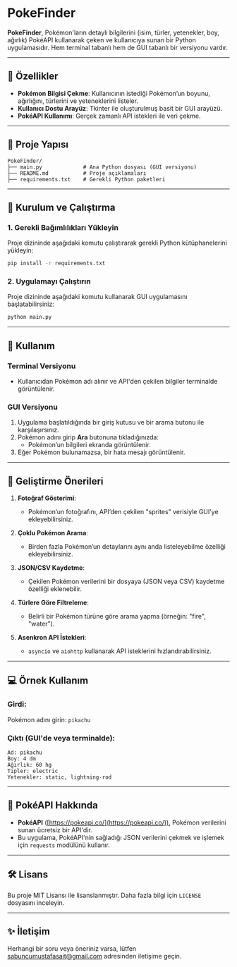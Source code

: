 # PokeFinder

**PokeFinder**, Pokémon'ların detaylı bilgilerini (isim, türler, yetenekler, boy, ağırlık) PokéAPI kullanarak çeken ve kullanıcıya sunan bir Python uygulamasıdır. Hem terminal tabanlı hem de GUI tabanlı bir versiyonu vardır.

---

## 🚀 Özellikler

- **Pokémon Bilgisi Çekme**: Kullanıcının istediği Pokémon’un boyunu, ağırlığını, türlerini ve yeteneklerini listeler.
- **Kullanıcı Dostu Arayüz**: Tkinter ile oluşturulmuş basit bir GUI arayüzü.
- **PokéAPI Kullanımı**: Gerçek zamanlı API istekleri ile veri çekme.

---

## 📂 Proje Yapısı

```plaintext
PokeFinder/
├── main.py             # Ana Python dosyası (GUI versiyonu)
├── README.md           # Proje açıklamaları
├── requirements.txt    # Gerekli Python paketleri
```

---

## 🔧 Kurulum ve Çalıştırma

### 1. Gerekli Bağımlılıkları Yükleyin
Proje dizininde aşağıdaki komutu çalıştırarak gerekli Python kütüphanelerini yükleyin:
```bash
pip install -r requirements.txt
```

### 2. Uygulamayı Çalıştırın
Proje dizininde aşağıdaki komutu kullanarak GUI uygulamasını başlatabilirsiniz:
```bash
python main.py
```

---

## 📜 Kullanım

### Terminal Versiyonu
- Kullanıcıdan Pokémon adı alınır ve API'den çekilen bilgiler terminalde görüntülenir.

### GUI Versiyonu
1. Uygulama başlatıldığında bir giriş kutusu ve bir arama butonu ile karşılaşırsınız.
2. Pokémon adını girip **Ara** butonuna tıkladığınızda:
   - Pokémon’un bilgileri ekranda görüntülenir.
3. Eğer Pokémon bulunamazsa, bir hata mesajı görüntülenir.

---

## 🌟 Geliştirme Önerileri

1. **Fotoğraf Gösterimi**:
   - Pokémon’un fotoğrafını, API’den çekilen "sprites" verisiyle GUI’ye ekleyebilirsiniz.

2. **Çoklu Pokémon Arama**:
   - Birden fazla Pokémon’un detaylarını aynı anda listeleyebilme özelliği ekleyebilirsiniz.

3. **JSON/CSV Kaydetme**:
   - Çekilen Pokémon verilerini bir dosyaya (JSON veya CSV) kaydetme özelliği eklenebilir.

4. **Türlere Göre Filtreleme**:
   - Belirli bir Pokémon türüne göre arama yapma (örneğin: "fire", "water").

5. **Asenkron API İstekleri**:
   - `asyncio` ve `aiohttp` kullanarak API isteklerini hızlandırabilirsiniz.

---

## 💻 Örnek Kullanım

### **Girdi**:
Pokémon adını girin: `pikachu`

### **Çıktı** (GUI'de veya terminalde):
```plaintext
Ad: pikachu
Boy: 4 dm
Ağırlık: 60 hg
Tipler: electric
Yetenekler: static, lightning-rod
```

---

## 🔑 PokéAPI Hakkında

- **PokéAPI** ([https://pokeapi.co/](https://pokeapi.co/)), Pokémon verilerini sunan ücretsiz bir API'dir.
- Bu uygulama, PokéAPI'nin sağladığı JSON verilerini çekmek ve işlemek için `requests` modülünü kullanır.

---

## 🛠️ Lisans

Bu proje MIT Lisansı ile lisanslanmıştır. Daha fazla bilgi için `LICENSE` dosyasını inceleyin.

---

## ✨ İletişim

Herhangi bir soru veya öneriniz varsa, lütfen [sabuncumustafasait@gmail.com](mailto:your_email@example.com) adresinden iletişime geçin.
```
